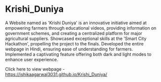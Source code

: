 # Krishi_Duniya

A Website named as 'Krishi Duniya' is an innovative initiative aimed at empowering farmers through educational videos, providing information on government schemes, and creating a centralized platform for major agricultural suppliers. Showcased exceptional skills at the 'Smart City Hackathon', propelling the project to the finals. Developed the entire webpage in Hindi, ensuring ease of understanding for farmers. Implemented a captivating feature offering both dark and light modes to enhance user experience.

Click here to view webpage - https://ishikaagarwal3031.github.io/Krishi_Duniya/
